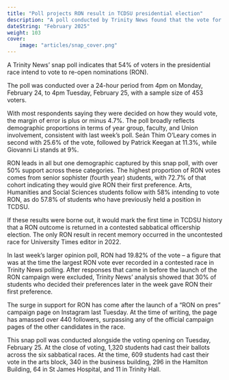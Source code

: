 ```yaml
---
title: "Poll projects RON result in TCDSU presidential election"
description: "A poll conducted by Trinity News found that the vote for RON may be twice as high as any other candidate"
dateString: "February 2025"
weight: 103
cover:
    image: "articles/snap_cover.png"
---
```

A Trinity News’ snap poll indicates that 54% of voters in the presidential race intend to vote to re-open nominations (RON).

The poll was conducted over a 24-hour period from 4pm on Monday, February 24, to 4pm Tuesday, February 25, with a sample size of 453 voters.

With most respondents saying they were decided on how they would vote, the margin of error is plus or minus 4.7%. The poll broadly reflects demographic proportions in terms of year group, faculty, and Union involvement, consistent with last week’s poll. Seán Thim O’Leary comes in second with 25.6% of the vote, followed by Patrick Keegan at 11.3%, while Giovanni Li stands at 9%.

RON leads in all but one demographic captured by this snap poll, with over 50% support across these categories. The highest proportion of RON votes comes from senior sophister (fourth year) students, with 72.7% of that cohort indicating they would give RON their first preference. Arts, Humanities and Social Sciences students follow with 58% intending to vote RON, as do 57.8% of students who have previously held a position in TCDSU.

If these results were borne out, it would mark the first time in TCDSU history that a RON outcome is returned in a contested sabbatical officership election. The only RON result in recent memory occurred in the uncontested race for University Times editor in 2022.

In last week’s larger opinion poll, RON had 19.82% of the vote – a figure that was at the time the largest RON vote ever recorded in a contested race in Trinity News polling. After responses that came in before the launch of the RON campaign were excluded, Trinity News’ analysis showed that 30% of students who decided their preferences later in the week gave RON their first preference.

The surge in support for RON has come after the launch of a “RON on pres” campaign page on Instagram last Tuesday. At the time of writing, the page has amassed over 440 followers, surpassing any of the official campaign pages of the other candidates in the race.

This snap poll was conducted alongside the voting opening on Tuesday, February 25. At the close of voting, 1,320 students had cast their ballots across the six sabbatical races. At the time, 609 students had cast their vote in the arts block, 340 in the business building, 296 in the Hamilton Building, 64 in St James Hospital, and 11 in Trinity Hall.